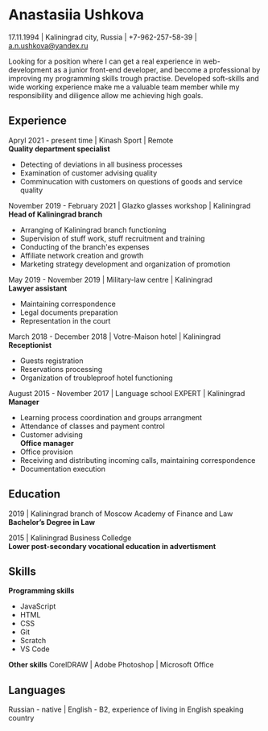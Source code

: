 # Anastasiia Ushkova
17.11.1994 | Kaliningrad city, Russia | +7-962-257-58-39 | a.n.ushkova@yandex.ru

Looking for a position where I can get a real experience in web-development as a junior front-end developer, and become a professional by improving my programming skills trough practise. Developed soft-skills and wide working experience make me a valuable team member while my responsibility and diligence allow me achieving high goals.

## Experience
Apryl 2021 - present time | Kinash Sport | Remote  
**Quality department specialist**
* Detecting of deviations in all business processes
* Examination of customer advising quality
* Comminucation with customers on questions of goods and service quality

November 2019 - February 2021 | Glazko glasses workshop | Kaliningrad  
**Head of Kaliningrad branch**
* Arranging of Kaliningrad branch functioning
* Supervision of stuff work, stuff recruitment and training
* Conducting of the branch'es expenses
* Affiliate network creation and growth
* Marketing strategy development and organization of promotion

May 2019 - November 2019 | Military-law centre | Kaliningrad  
**Lawyer assistant**
* Maintaining correspondence
* Legal documents preparation
* Representation in the court

March 2018 - December 2018 | Votre-Maison hotel | Kaliningrad  
**Receptionist**
* Guests registration
* Reservations processing
* Organization of troubleproof hotel functioning

August 2015 - November 2017 | Language school EXPERT | Kaliningrad  
**Manager**
* Learning process coordination and groups arrangment
* Attendance of classes and payment control
* Customer advising  
**Office manager**
* Office provision
* Receiving and distributing incoming calls, maintaining correspondence
* Documentation execution

## Education
2019 | Kaliningrad branch of Moscow Academy of Finance and Law  
**Bachelor’s Degree in Law**

2015 | Kaliningrad Business Colledge  
**Lower post-secondary vocational education in advertisment**

## Skills
**Programming skills**
* JavaScript
* HTML
* CSS
* Git
* Scratch
* VS Code

**Other skills**
CorelDRAW | Adobe Photoshop | Microsoft Office

## Languages 
Russian - native | English - B2, experience of living in English speaking country
